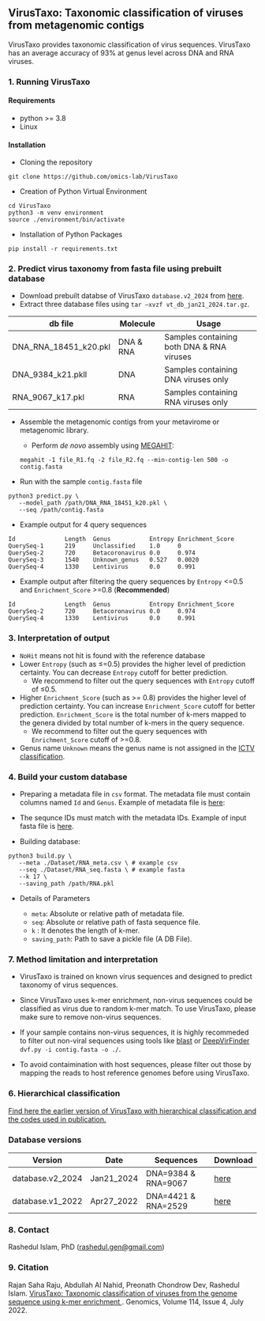 ## VirusTaxo: Taxonomic classification of viruses from metagenomic contigs

VirusTaxo provides taxonomic classification of virus sequences. VirusTaxo has an average accuracy of 93% at genus level across DNA and RNA viruses.

### 1. Running VirusTaxo 
#### Requirements 
- python >= 3.8
- Linux

#### Installation
 - Cloning the repository
```
git clone https://github.com/omics-lab/VirusTaxo
```
 - Creation of Python Virtual Environment
```
cd VirusTaxo
python3 -m venv environment
source ./environment/bin/activate
```
 - Installation of Python Packages
```
pip install -r requirements.txt
```

### 2. Predict virus taxonomy from fasta file using prebuilt database

- Download prebuilt databse of VirusTaxo `database.v2_2024` from [here](https://drive.google.com/file/d/1gz0n5oHomWjpT0HXsrqh8hTLqmqiqgJs/view?usp=sharing).
- Extract three database files using `tar –xvzf vt_db_jan21_2024.tar.gz`. 


| db file | Molecule | Usage |
|----------|----------|----------|
| DNA_RNA_18451_k20.pkl  | DNA & RNA  | Samples containing both DNA & RNA viruses   |
| DNA_9384_k21.pkll  | DNA  | Samples containing DNA viruses only |
| RNA_9067_k17.pkl  | RNA  | Samples containing RNA viruses only |


- Assemble the metagenomic contigs from your metavirome or metagenomic library. 
   - Perform *de novo* assembly using [MEGAHIT](https://academic.oup.com/bioinformatics/article/31/10/1674/177884): 

   ```megahit -1 file_R1.fq -2 file_R2.fq --min-contig-len 500 -o contig.fasta```

- Run with the sample `contig.fasta` file

```
python3 predict.py \
   --model_path /path/DNA_RNA_18451_k20.pkl \
   --seq /path/contig.fasta
```

- Example output for 4 query sequences

```
Id              Length  Genus           Entropy Enrichment_Score
QuerySeq-1      219     Unclassified    1.0     0
QuerySeq-2      720     Betacoronavirus 0.0     0.974
QuerySeq-3      1540    Unknown_genus   0.527   0.0020
QuerySeq-4      1330    Lentivirus      0.0     0.991
```

- Example output after filtering the query sequences by `Entropy` <=0.5 and `Enrichment_Score` >=0.8 (**Recommended**)

```
Id              Length  Genus           Entropy Enrichment_Score
QuerySeq-2      720     Betacoronavirus 0.0     0.974
QuerySeq-4      1330    Lentivirus      0.0     0.991
```

### 3. Interpretation of output
- `NoHit` means not hit is found with the reference database
- Lower `Entropy` (such as ≤=0.5) provides the higher level of prediction certainty. You can decrease `Entropy` cutoff for better prediction. 
   - We recommend to filter out the query sequences with `Entropy` cutoff of ≤0.5. 
- Higher `Enrichment_Score` (such as >= 0.8) provides the higher level of prediction certainty. You can increase `Enrichment_Score` cutoff for better prediction. `Enrichment_Score` is the total number of k-mers mapped to the genera divided by total number of k-mers in the query sequence.
   - We recommend to filter out the query sequences with `Enrichment_Score` cutoff of >=0.8. 
- Genus name `Unknown` means the genus name is not assigned in the [ICTV classification](https://ictv.global/). 


### 4. Build your custom database

- Preparing a metadata file in `csv` format. The metadata file must contain columns named `Id`  and `Genus`. Example of metadata file is [here](./Dataset/RNA_meta.csv):

- The sequnce IDs must match with the metadata IDs. Example of input fasta file is [here](./Dataset/RNA_seq.fasta).

 - Building database:

```
python3 build.py \
   --meta ./Dataset/RNA_meta.csv \ # example csv
   --seq ./Dataset/RNA_seq.fasta \ # example fasta
   --k 17 \
   --saving_path /path/RNA.pkl
```

 - Details of Parameters 
  
   - `meta`: Absolute or relative path of metadata file.
   - `seq`: Absolute or relative path of fasta sequence file.
   - `k` : It denotes the length of k-mer.
   - `saving_path`: Path to save a pickle file (A DB File).


### 7. Method limitation and interpretation

- VirusTaxo is trained on known virus sequences and designed to predict taxonomy of virus sequences. 

- Since VirusTaxo uses k-mer enrichment, non-virus sequences could be classified as virus due to random k-mer match. To use VirusTaxo, please make sure to remove non-virus sequences.    

- If your sample contains non-virus sequences, it is highly recommeded to filter out non-viral sequences using tools like [blast](https://www.ncbi.nlm.nih.gov/labs/virus/vssi/#/find-data/sequence) or [DeepVirFinder](https://github.com/jessieren/DeepVirFinder) `dvf.py -i contig.fasta -o ./`. 

- To avoid contaimination with host sequences, please filter out those by mapping the reads to host reference genomes before using VirusTaxo. 

### 6. Hierarchical classification 

[Find here the earlier version of VirusTaxo with hierarchical classification and the codes used in publication.](https://github.com/omics-lab/VirusTaxo_Hierarchical)

### Database versions

| Version  | Date     | Sequences | Download |
|----------|----------|----------|----------|
| database.v2_2024  | Jan21_2024  | DNA=9384 &  RNA=9067  | [here](https://drive.google.com/file/d/1gz0n5oHomWjpT0HXsrqh8hTLqmqiqgJs/view?usp=sharing)  |
| database.v1_2022  | Apr27_2022  | DNA=4421 &  RNA=2529  | [here](https://drive.google.com/file/d/1j9rcFi6AMjA7tSqSizAQO7GpZw-brauZ/view?usp=sharing)  |


### 8. Contact
Rashedul Islam, PhD (rashedul.gen@gmail.com)

### 9. Citation

Rajan Saha Raju, Abdullah Al Nahid, Preonath Chondrow Dev,  Rashedul Islam. [VirusTaxo: Taxonomic classification of viruses from the genome sequence using k-mer enrichment
](https://www.sciencedirect.com/science/article/pii/S0888754322001598). Genomics, Volume 114, Issue 4, July 2022.

